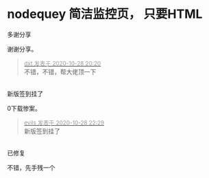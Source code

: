 # nodequey 简洁监控页， 只要HTML


多谢分享

谢谢分享。

<div class="quote"><blockquote><font size="2"><a href="https://www.hostloc.com/forum.php?mod=redirect&amp;goto=findpost&amp;pid=9365998&amp;ptid=759550" target="_blank"><font color="#999999">dxt 发表于 2020-10-28 20:20</font></a></font><br />
不错，不错，帮大佬顶一下</blockquote></div><br />
新版签到挂了

0下载惨案。

<div class="quote"><blockquote><font size="2"><a href="https://www.hostloc.com/forum.php?mod=redirect&amp;goto=findpost&amp;pid=9366640&amp;ptid=759550" target="_blank"><font color="#999999">evils 发表于 2020-10-28 22:29</font></a></font><br />
新版签到挂了</blockquote></div><br />
已修复

不错，先手残一个
